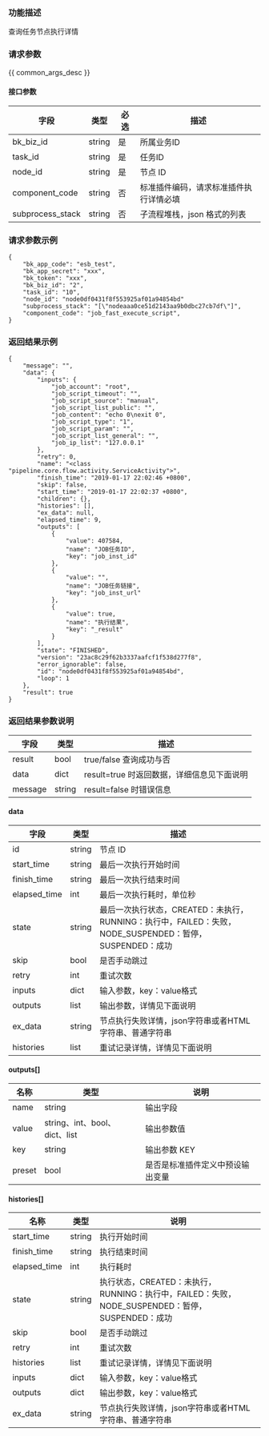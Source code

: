 ### 功能描述

查询任务节点执行详情

### 请求参数

{{ common_args_desc }}

#### 接口参数

| 字段          |  类型       | 必选   |  描述            |
|---------------|------------|--------|------------------|
|   bk_biz_id    |   string     |   是   |  所属业务ID |
|   task_id     |   string   |   是   |  任务ID     |
|   node_id        | string     | 是         | 节点 ID                        |
|   component_code| string     | 否         | 标准插件编码，请求标准插件执行详情必填 |
|   subprocess_stack| string   | 否         | 子流程堆栈，json 格式的列表    |

### 请求参数示例

```
{
    "bk_app_code": "esb_test",
    "bk_app_secret": "xxx",
    "bk_token": "xxx",
    "bk_biz_id": "2",
    "task_id": "10",
    "node_id": "node0df0431f8f553925af01a94854bd"
    "subprocess_stack": "[\"nodeaaa0ce51d2143aa9b0dbc27cb7df\"]",
    "component_code": "job_fast_execute_script",
}
```

### 返回结果示例

```
{
    "message": "",
    "data": {
        "inputs": {
            "job_account": "root",
            "job_script_timeout": "",
            "job_script_source": "manual",
            "job_script_list_public": "",
            "job_content": "echo 0\nexit 0",
            "job_script_type": "1",
            "job_script_param": "",
            "job_script_list_general": "",
            "job_ip_list": "127.0.0.1"
        },
        "retry": 0,
        "name": "<class "pipeline.core.flow.activity.ServiceActivity">",
        "finish_time": "2019-01-17 22:02:46 +0800",
        "skip": false,
        "start_time": "2019-01-17 22:02:37 +0800",
        "children": {},
        "histories": [],
        "ex_data": null,
        "elapsed_time": 9,
        "outputs": [
            {
                "value": 407584,
                "name": "JOB任务ID",
                "key": "job_inst_id"
            },
            {
                "value": "",
                "name": "JOB任务链接",
                "key": "job_inst_url"
            },
            {
                "value": true,
                "name": "执行结果",
                "key": "_result"
            }
        ],
        "state": "FINISHED",
        "version": "23ac8c29f62b3337aafcf1f538d277f8",
        "error_ignorable": false,
        "id": "node0df0431f8f553925af01a94854bd",
        "loop": 1
    },
    "result": true
}
```

### 返回结果参数说明

| 字段      | 类型      | 描述      |
|-----------|----------|-----------|
|  result   |    bool    |      true/false 查询成功与否     |
|  data     |    dict    |      result=true 时返回数据，详细信息见下面说明     |
|  message  |    string  |      result=false 时错误信息     |

#### data

| 字段      | 类型      | 描述      |
|-----------|----------|-----------|
|  id           | string     | 节点 ID                        |
|  start_time   | string     | 最后一次执行开始时间           |
|  finish_time  | string     | 最后一次执行结束时间           |
|  elapsed_time | int        | 最后一次执行耗时，单位秒       |
|  state        | string     | 最后一次执行状态，CREATED：未执行，RUNNING：执行中，FAILED：失败，NODE_SUSPENDED：暂停，SUSPENDED：成功 |
|  skip         | bool       | 是否手动跳过                   |
|  retry        | int        | 重试次数                       |
|  inputs       | dict       | 输入参数，key：value格式       |
|  outputs      | list       | 输出参数，详情见下面说明       |
|  ex_data      | string     | 节点执行失败详情，json字符串或者HTML字符串、普通字符串 |
|  histories    | list       | 重试记录详情，详情见下面说明   |

#### outputs[]
|      名称     |     类型   |               说明             |
| ------------  | ---------- | ------------------------------ |
|  name         | string     | 输出字段                   |
|  value        | string、int、bool、dict、list | 输出参数值  |
|  key          | string     | 输出参数 KEY                   |
|  preset       | bool       | 是否是标准插件定义中预设输出变量   |


#### histories[]
|      名称     |     类型   |               说明             |
| ------------  | ---------- | ------------------------------ |
|  start_time   | string     | 执行开始时间                   |
|  finish_time  | string     | 执行结束时间                   |
|  elapsed_time | int        | 执行耗时                       |
|  state        | string     | 执行状态，CREATED：未执行，RUNNING：执行中，FAILED：失败，NODE_SUSPENDED：暂停，SUSPENDED：成功 |
|  skip         | bool       | 是否手动跳过                   |
|  retry        | int        | 重试次数                       |
|  histories    | list       | 重试记录详情，详情见下面说明   |
|  inputs       | dict       | 输入参数，key：value格式       |
|  outputs      | dict       | 输出参数，key：value格式       |
|  ex_data      | string     | 节点执行失败详情，json字符串或者HTML字符串、普通字符串 |
